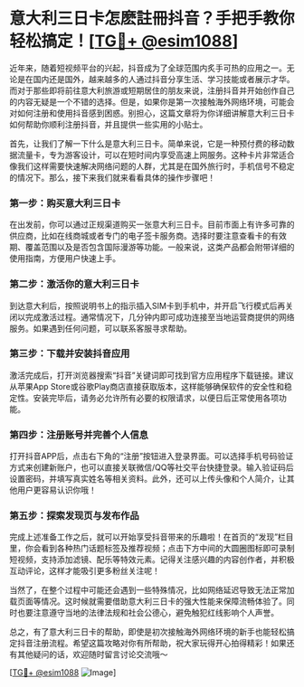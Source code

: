 # 意大利三日卡怎麽註冊抖音？手把手教你轻松搞定！[[TG💪+ @esim1088](https://t.me/s/esim1088)]

近年来，随着短视频平台的兴起，抖音成为了全球范围内炙手可热的应用之一。无论是在国内还是国外，越来越多的人通过抖音分享生活、学习技能或者展示才华。而对于那些即将前往意大利旅游或短期居住的朋友来说，注册抖音并开始创作自己的内容无疑是一个不错的选择。但是，如果你是第一次接触海外网络环境，可能会对如何注册和使用抖音感到困惑。别担心，这篇文章将为你详细讲解意大利三日卡如何帮助你顺利注册抖音，并且提供一些实用的小贴士。

首先，让我们了解一下什么是意大利三日卡。简单来说，它是一种预付费的移动数据流量卡，专为游客设计，可以在短时间内享受高速上网服务。这种卡片非常适合像我们这样需要快速解决网络问题的人群，尤其是在国外旅行时，手机信号不稳定的情况下。那么，接下来我们就来看看具体的操作步骤吧！

### 第一步：购买意大利三日卡

在出发前，你可以通过正规渠道购买一张意大利三日卡。目前市面上有许多可靠的供应商，比如在线商城或者专门的电子签卡服务商。选择时要注意查看卡的有效期、覆盖范围以及是否包含国际漫游等功能。一般来说，这类产品都会附带详细的使用指南，方便用户快速上手。

### 第二步：激活你的意大利三日卡

到达意大利后，按照说明书上的指示插入SIM卡到手机中，并开启飞行模式后再关闭以完成激活过程。通常情况下，几分钟内即可成功连接至当地运营商提供的网络服务。如果遇到任何问题，可以联系客服寻求帮助。

### 第三步：下载并安装抖音应用

激活完成后，打开浏览器搜索“抖音”关键词即可找到官方应用程序下载链接。建议从苹果App Store或谷歌Play商店直接获取版本，这样能够确保软件的安全性和稳定性。安装完毕后，请务必允许所有必要的权限请求，以便日后正常使用各项功能。

### 第四步：注册账号并完善个人信息

打开抖音APP后，点击右下角的“注册”按钮进入登录界面。可以选择手机号码验证方式来创建新账户，也可以直接关联微信/QQ等社交平台快捷登录。输入验证码后设置密码，并填写真实姓名等相关资料。此外，还可以上传头像和个人简介，让其他用户更容易认识你哦！

### 第五步：探索发现页与发布作品

完成上述准备工作之后，就可以开始享受抖音带来的乐趣啦！在首页的“发现”栏目里，你会看到各种热门话题标签及推荐视频；点击下方中间的大圆圈图标即可录制短视频，支持添加滤镜、配乐等特效元素。记得关注感兴趣的内容创作者，并积极互动评论，这样才能吸引更多粉丝关注呢！

当然了，在整个过程中可能还会遇到一些特殊情况，比如网络延迟导致无法正常加载页面等情况。这时候就需要借助意大利三日卡的强大性能来保障流畅体验了。同时也要注意遵守当地的法律法规和社会公德心，避免触犯红线影响个人声誉。

总之，有了意大利三日卡的帮助，即使是初次接触海外网络环境的新手也能轻松搞定抖音注册流程。希望这篇攻略对你有所帮助，祝大家玩得开心拍得精彩！如果还有其他疑问的话，欢迎随时留言讨论交流哦～

[[TG💪+ @esim1088](https://t.me/s/esim1088) ![Image](https://i.postimg.cc/4NQfJmqS/Snipaste-2025-05-13-00-14-12.png)]